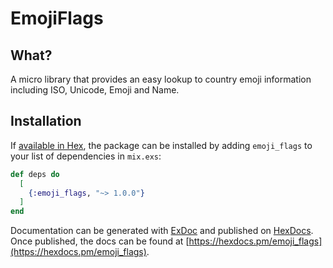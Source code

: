 # EmojiFlags

## What?

A micro library that provides an easy lookup to country emoji information including ISO, Unicode, Emoji and Name.

## Installation

If [available in Hex](https://hex.pm/docs/publish), the package can be installed
by adding `emoji_flags` to your list of dependencies in `mix.exs`:

```elixir
def deps do
  [
    {:emoji_flags, "~> 1.0.0"}
  ]
end
```

Documentation can be generated with [ExDoc](https://github.com/elixir-lang/ex_doc)
and published on [HexDocs](https://hexdocs.pm). Once published, the docs can
be found at [https://hexdocs.pm/emoji_flags](https://hexdocs.pm/emoji_flags).
